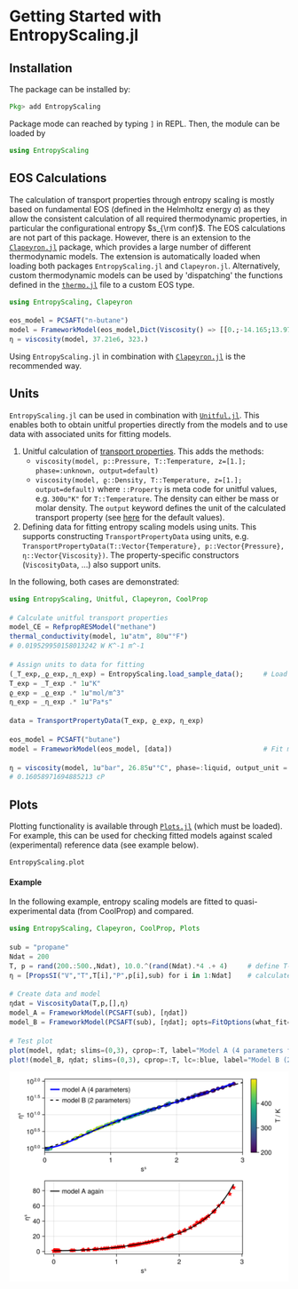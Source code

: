 # Getting Started with EntropyScaling.jl

## Installation

The package can be installed by:
```julia
Pkg> add EntropyScaling
```
Package mode can reached by typing `]` in REPL.
Then, the module can be loaded by
```julia
using EntropyScaling
```

## EOS Calculations

The calculation of transport properties through entropy scaling is mostly based on 
fundamental EOS (defined in the Helmholtz energy $a$) as they allow the consistent calculation
of all required thermodynamic properties, in particular the configurational entropy $s_{\rm conf}$. 
The EOS calculations are not part of this package.
However, there is an extension to the [`Clapeyron.jl`](https://github.com/ClapeyronThermo/Clapeyron.jl) package,
which provides a large number of different thermodynamic models.
The extension is automatically loaded when loading both packages `EntropyScaling.jl` and `Clapeyron.jl`.
Alternatively, custom thermodynamic models can be used by 'dispatching' the functions defined 
in the [`thermo.jl`](https://github.com/se-schmitt/EntropyScaling.jl/blob/main/src/utils/thermo.jl) file to a custom EOS type.

```julia
using EntropyScaling, Clapeyron

eos_model = PCSAFT("n-butane")
model = FrameworkModel(eos_model,Dict(Viscosity() => [[0.;-14.165;13.97;-2.382;0.501;;]]))
η = viscosity(model, 37.21e6, 323.)
```

Using `EntropyScaling.jl` in combination with [`Clapeyron.jl`](https://github.com/ClapeyronThermo/Clapeyron.jl)
is the recommended way.

## Units

`EntropyScaling.jl` can be used in combination with [`Unitful.jl`](https://github.com/PainterQubits/Unitful.jl).
This enables both to obtain unitful properties directly from the models and to use data with associated units for fitting models.

1. Unitful calculation of [transport properties](@ref "Transport Properties"). This adds the methods:
    - `viscosity(model, p::Pressure, T::Temperature, z=[1.]; phase=:unknown, output=default)`
    - `viscosity(model, ϱ::Density, T::Temperature, z=[1.]; output=default)`
    where `::Property` is meta code for unitful values, e.g. `300u"K"` for `T::Temperature`.
    The density can either be mass or molar density.
    The `output` keyword defines the unit of the calculated transport property (see [here](@ref "Transport Properties") for the default values).
2. Defining data for fitting entropy scaling models using units. 
   This supports constructing `TransportPropertyData` using units, 
   e.g. `TransportPropertyData(T::Vector{Temperature}, p::Vector{Pressure}, η::Vector{Viscosity})`.
   The property-specific constructors (`ViscosityData`, ...) also support units.

In the following, both cases are demonstrated:

```julia
using EntropyScaling, Unitful, Clapeyron, CoolProp

# Calculate unitful transport properties
model_CE = RefpropRESModel("methane")
thermal_conductivity(model, 1u"atm", 80u"°F")
# 0.019529950158013242 W K^-1 m^-1

# Assign units to data for fitting
(_T_exp,_ϱ_exp,_η_exp) = EntropyScaling.load_sample_data();     # Load sample data
T_exp = _T_exp .* 1u"K"
ϱ_exp = _ϱ_exp .* 1u"mol/m^3"
η_exp = _η_exp .* 1u"Pa*s"

data = TransportPropertyData(T_exp, ϱ_exp, η_exp)

eos_model = PCSAFT("butane")
model = FrameworkModel(eos_model, [data])                       # Fit model parameters

η = viscosity(model, 1u"bar", 26.85u"°C", phase=:liquid, output_unit = u"cP")
# 0.16058971694885213 cP
```

## Plots

Plotting functionality is available through [`Plots.jl`](https://github.com/JuliaPlots/Plots.jl) (which must be loaded).
For example, this can be used for checking fitted models against scaled (experimental) reference data (see example below).

```@docs
EntropyScaling.plot
```

#### Example

In the following example, entropy scaling models are fitted to quasi-experimental data (from CoolProp) and compared.

```julia
using EntropyScaling, Clapeyron, CoolProp, Plots

sub = "propane"
Ndat = 200
T, p = rand(200.:500.,Ndat), 10.0.^(rand(Ndat).*4 .+ 4)     # define T-p state points
η = [PropsSI("V","T",T[i],"P",p[i],sub) for i in 1:Ndat]    # calculate reference viscosity data

# Create data and model
ηdat = ViscosityData(T,p,[],η)
model_A = FrameworkModel(PCSAFT(sub), [ηdat])
model_B = FrameworkModel(PCSAFT(sub), [ηdat]; opts=FitOptions(what_fit=Dict(Viscosity() => Bool[0,1,0,1,0])))

# Test plot 
plot(model, ηdat; slims=(0,3), cprop=:T, label="Model A (4 parameters fitted)")
plot!(model_B, ηdat; slims=(0,3), cprop=:T, lc=:blue, label="Model B (2 parameters fitted)")
```
![Plot example](./assets/plot_example.svg)
